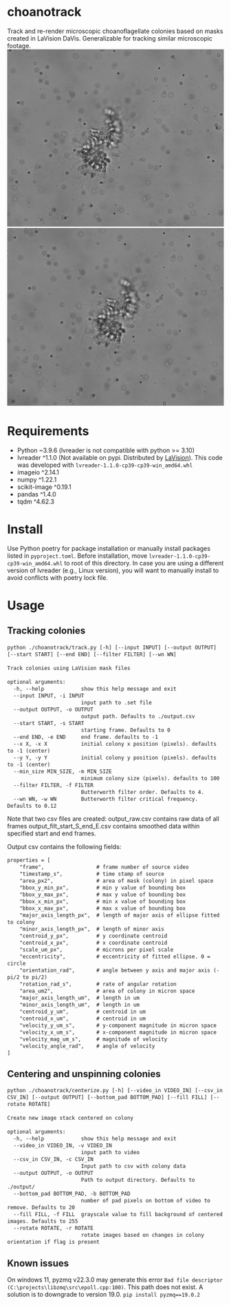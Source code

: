 # choanotrack
Track and re-render microscopic choanoflagellate colonies based on masks created in LaVision DaVis.
Generalizable for tracking similar microscopic footage.
![preview](assets/inertial_smaller.gif) ![preview](assets/unspun_smaller.gif)



# Requirements
* Python ~3.9.6 (lvreader is not compatible with python >= 3.10)
* lvreader ^1.1.0 (Not available on pypi. Distributed by [LaVision](https://www.lavision.de/en/)). This code was developed with `lvreader-1.1.0-cp39-cp39-win_amd64.whl`
* imageio ^2.14.1
* numpy ^1.22.1
* scikit-image ^0.19.1
* pandas ^1.4.0
* tqdm ^4.62.3

# Install
Use Python poetry for package installation or manually install packages listed in `pyproject.toml`.
Before installation, move `lvreader-1.1.0-cp39-cp39-win_amd64.whl` to root of this directory.
In case you are using a different version of lvreader (e.g., Linux version), you will want to manually install to avoid conflicts with poetry lock file.

# Usage
## Tracking colonies
```
python ./choanotrack/track.py [-h] [--input INPUT] [--output OUTPUT] [--start START] [--end END] [--filter FILTER] [--wn WN]

Track colonies using LaVision mask files

optional arguments:
  -h, --help            show this help message and exit
  --input INPUT, -i INPUT
                        input path to .set file
  --output OUTPUT, -o OUTPUT
                        output path. Defaults to ./output.csv
  --start START, -s START
                        starting frame. Defaults to 0
  --end END, -e END     end frame. defaults to -1
  --x X, -x X           initial colony x position (pixels). defaults to -1 (center)
  --y Y, -y Y           initial colony y position (pixels). defaults to -1 (center)
  --min_size MIN_SIZE, -m MIN_SIZE
                        minimum colony size (pixels). defaults to 100
  --filter FILTER, -f FILTER
                        Butterworth filter order. Defaults to 4.
  --wn WN, -w WN        Butterworth filter critical frequency. Defaults to 0.12
```
Note that two csv files are created:
output_raw.csv contains raw data of all frames
output_filt_start_S_end_E.csv contains smoothed data within specified start and end frames.

Output csv contains the following fields:
```
properties = [
    "frame",                 # frame number of source video
    "timestamp_s",           # time stamp of source
    "area_px2",              # area of mask (colony) in pixel space
    "bbox_y_min_px",         # min y value of bounding box
    "bbox_y_max_px",         # max y value of bounding box
    "bbox_x_min_px",         # min x value of bounding box
    "bbox_x_max_px",         # max x value of bounding box
    "major_axis_length_px",  # length of major axis of ellipse fitted to colony
    "minor_axis_length_px",  # length of minor axis
    "centroid_y_px",         # y coordinate centroid
    "centroid_x_px",         # x coordinate centroid
    "scale_um_px",           # microns per pixel scale
    "eccentricity",          # eccentricity of fitted ellipse. 0 = circle
    "orientation_rad",       # angle between y axis and major axis (-pi/2 to pi/2)
    "rotation_rad_s",        # rate of angular rotation
    "area_um2",              # area of colony in micron space
    "major_axis_length_um",  # length in um
    "minor_axis_length_um",  # length in um
    "centroid_y_um",         # centroid in um
    "centroid_x_um",         # centroid in um
    "velocity_y_um_s",       # y-component magnitude in micron space
    "velocity_x_um_s",       # x-component magnitude in micron space
    "velocity_mag_um_s",     # magnitude of velocity
    "velocity_angle_rad",    # angle of velocity
]
```

## Centering and unspinning colonies
```
python ./choanotrack/centerize.py [-h] [--video_in VIDEO_IN] [--csv_in CSV_IN] [--output OUTPUT] [--bottom_pad BOTTOM_PAD] [--fill FILL] [--rotate ROTATE]

Create new image stack centered on colony

optional arguments:
  -h, --help            show this help message and exit
  --video_in VIDEO_IN, -v VIDEO_IN
                        input path to video
  --csv_in CSV_IN, -c CSV_IN
                        Input path to csv with colony data
  --output OUTPUT, -o OUTPUT
                        Path to output directory. Defaults to ./output/
  --bottom_pad BOTTOM_PAD, -b BOTTOM_PAD
                        number of pad pixels on bottom of video to remove. Defaults to 20
  --fill FILL, -f FILL  grayscale value to fill background of centered images. Defaults to 255
  --rotate ROTATE, -r ROTATE
                        rotate images based on changes in colony orientation if flag is present
```

## Known issues
On windows 11, pyzmq v22.3.0 may generate this error `Bad file descriptor (C:\projects\libzmq\src\epoll.cpp:100)`.
This path does not exist. A solution is to downgrade to version 19.0. `pip install pyzmq==19.0.2`